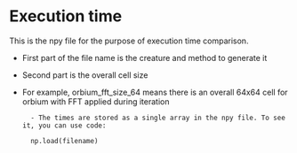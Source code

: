 # Execution time

This is the npy file for the purpose of execution time comparison.

- First part of the file name is the creature and method to generate it
- Second part is the overall cell size
- For example, orbium_fft_size_64 means there is an overall 64x64 cell for orbium with FFT applied during iteration

        - The times are stored as a single array in the npy file. To see it, you can use code:
        
        np.load(filename)
        